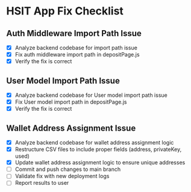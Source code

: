 # HSIT App Fix Checklist

## Auth Middleware Import Path Issue
- [x] Analyze backend codebase for import path issue
- [x] Fix auth middleware import path in depositPage.js
- [x] Verify the fix is correct

## User Model Import Path Issue
- [x] Analyze backend codebase for User model import path issue
- [x] Fix User model import path in depositPage.js
- [x] Verify the fix is correct

## Wallet Address Assignment Issue
- [x] Analyze backend codebase for wallet address assignment logic
- [x] Restructure CSV files to include proper fields (address, privateKey, used)
- [x] Update wallet address assignment logic to ensure unique addresses
- [ ] Commit and push changes to main branch
- [ ] Validate fix with new deployment logs
- [ ] Report results to user
